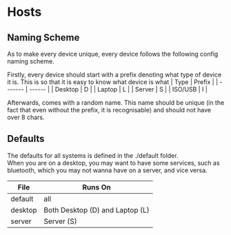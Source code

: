 # Hosts

## Naming Scheme
As to make every device unique, every device follows the following
config naming scheme.

Firstly, every device should start with a prefix denoting what type
of device it is. This is so that it is easy to know what device is
what 
| Type    | Prefix |
| ------- | ------ |
| Desktop | D |
| Laptop  | L |
| Server  | S |
| ISO/USB | I |

Afterwards, comes with a random name. This name should be unique (in
the fact that even without the prefix, it is recognisable) and should
not have over 8 chars.

## Defaults
The defaults for all systems is defined in the ./default folder.\
When you are on a desktop, you may want to have some services, such
as bluetooth, which you may not wanna have on a server, and vice
versa.

| File    | Runs On |
| ------- | ------- |
| default | all |
| desktop | Both Desktop (D) and Laptop (L) |
| server  | Server (S) |

